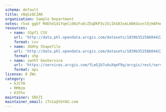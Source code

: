 ```yaml
---
schema: default
title: cNqSzQCZAR 
organization: Sample Department 
notes: r5xk ggbf M4Ehd1d1YqeCi08zFu6cZ5qDKP3vJSiIkG83smLHAKGoznlOjHAFmeRxwYp2TWabjfQVur60aQW42ynNtJhwtcZXCR 
resources:
  - name: tGpf1 CSV
    url: 'http://data.phl.opendata.arcgis.com/datasets/1839b35258604422b0b520cbb668df0d_0.csv'
    format: csv
  - name: 3GHYp Shapefile
    url: 'http://data.phl.opendata.arcgis.com/datasets/1839b35258604422b0b520cbb668df0d_0.zip'
    format: shp
  - name: zwnhY GeoService
    url: 'https://services.arcgis.com/fLeGjb7u4uXqeF9q/arcgis/rest/services/Air_Monitoring_Stations/FeatureServer/0/query'
    format: api
license: 0 ZWc 
category:
  - kJCYH 
  - RM0zm 
  - K3Fhx 
maintainer: SRk7I  
maintainer_email: iTn1a@tbYAG.com
---
```

